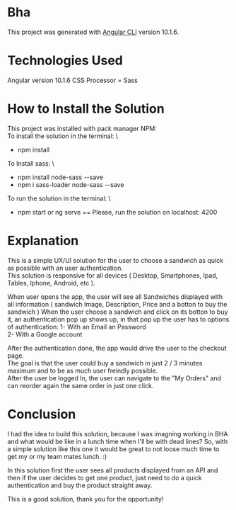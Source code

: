 # Bha

This project was generated with [Angular CLI](https://github.com/angular/angular-cli) version 10.1.6.

# Technologies Used

Angular version 10.1.6
CSS Processor = Sass

# How to Install the Solution

This project was installed with pack manager NPM: \
To install the solution in the terminal: \
* npm install 

To Install sass: \
* npm install node-sass --save
* npm i sass-loader node-sass --save

To run the solution in the terminal: \
* npm start or ng serve == Please, run the solution on localhost: 4200

# Explanation

This is a simple UX/UI solution for the user to choose a sandwich as quick as possible with an user authentication. \
This solution is responsive for all devices ( Desktop, Smartphones, Ipad, Tables, Iphone, Android, etc ).

When user opens the app, the user will see all Sandwiches displayed with all information ( sandwich Image, Description, Price and a botton to buy the sandwich )
When the user choose a sandwich and click on its botton to buy it, an authentication pop up shows up, in that pop up the user has to options of authentication:
1- With an Email an Password \
2- With a Google account

After the authentication done, the app would drive the user to the checkout page. \
The goal is that the user could buy a sandwich in just 2 / 3 minutes maximum and to be as much user freindly possible. \
After the user be logged In, the user can navigate to the "My Orders" and can reorder again the same order in just one click.

# Conclusion

I had the idea to build this solution, because I was imagning working in BHA and what would be like in a lunch time when I'll be with dead lines?
So, with a simple solution like this one it would be great to not loose much time to get my or my team mates lunch. :)

In this solution first the user sees all products displayed from an API and then if the user decides to get one product, just need to do a quick authentication
and buy the product straight away.

This is a good solution, thank you for the opportunity!